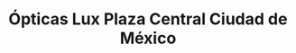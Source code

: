 ---
title: "Ópticas Lux Plaza Central Ciudad de México"
url: /mexico/opticas-lux-plaza-central-ciudad-de-mexico/
shop: Optiker
---